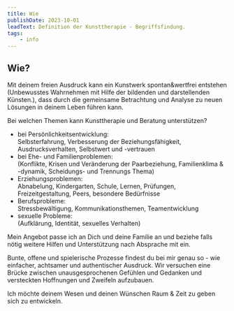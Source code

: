 ```yaml
---
title: Wie
publishDate: 2023-10-01
leadText: Definition der Kunsttherapie - Begriffsfindung. 
tags:
    - info
---
```


## Wie?

Mit deinem freien Ausdruck kann ein Kunstwerk spontan&wertfrei entstehen (Unbewusstes Wahrnehmen mit Hilfe der bildenden und darstellenden Künsten.), dass durch die gemeinsame Betrachtung und Analyse zu neuen Lösungen in deinem Leben führen kann.

Bei welchen Themen kann Kunsttherapie und Beratung unterstützen?

+ bei Persönlichkeitsentwicklung:\
 Selbsterfahrung, Verbesserung der Beziehungsfähigkeit, Ausdrucksverhalten, Selbstwert und -vertrauen
+ bei Ehe- und Familienproblemen:\
 (Konflikte, Krisen und Veränderung der Paarbeziehung, Familienklima & -dynamik, Scheidungs- und Trennungs Thema)
+ Erziehungsproblemen:\
 Abnabelung, Kindergarten, Schule, Lernen, Prüfungen, Freizeitgestaltung, Peers, besondere Bedürfnisse
+ Berufsprobleme:\
   Stressbewältigung, Kommunikationsthemen, Teamentwicklung
+ sexuelle Probleme:\
  (Aufklärung, Identität, sexuelles Verhalten)

Mein Angebot passe ich an Dich und deine Familie an und beziehe falls nötig weitere Hilfen und Unterstützung nach Absprache mit ein.

Bunte, offene und spielerische Prozesse findest du bei mir genau so - wie einfacher, achtsamer und authentischer Ausdruck. Wir versuchen eine Brücke zwischen unausgesprochenen Gefühlen und Gedanken und versteckten Hoffnungen und Zweifeln aufzubauen.

Ich möchte deinem Wesen und deinen Wünschen Raum & Zeit zu geben sich zu entwickeln.
